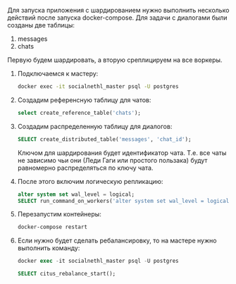 Для запуска приложения с шардированием нужно выполнить несколько действий после запуска docker-compose.
Для задачи с диалогами были созданы две таблицы:

1) messages
2) chats

Первую будем шардировать, а вторую среплицируем на все воркеры.

1. Подключаемся к мастеру:

   ```bash
   docker exec -it socialnethl_master psql -U postgres
   ```

2. Создадим референсную таблицу для чатов:

   ```sql
   select create_reference_table('chats');
   ```

2. Создадим распределенную таблицу для диалогов:

   ```sql
   SELECT create_distributed_table('messages', 'chat_id');
   ```

   Ключом для шардирования будет идентификатор чата. Т.е. все чаты не зависимо чьи они (Леди Гаги или простого пользака) будут равномерно распределяться по ключу чата.

3. После этого включим логическую репликацию:

   ```sql
   alter system set wal_level = logical;
   SELECT run_command_on_workers('alter system set wal_level = logical');
   ```

4. Перезапустим контейнеры:

   ```bash
   docker-compose restart
   ```

5. Если нужно будет сделать ребалансировку, то на мастере нужно выполнить команду:

   ```sql
   docker exec -it socialnethl_master psql -U postgres
   
   SELECT citus_rebalance_start();
   ```

   